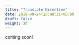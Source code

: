 ```yaml
---
title: "Translate Directive"
date: 2019-09-24T20:08:31+08:00
draft: false
weight: 30
---
```

coming soon!